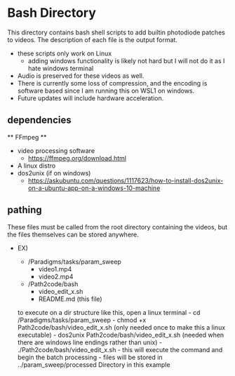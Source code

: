 # Bash Directory
This directory contains bash shell scripts to add builtin photodiode patches to videos. The description of each file is the output format.
- these scripts only work on Linux
	- adding windows functionality is likely not hard but I will not do it as I hate windows terminal
- Audio is preserved for these videos as well. 
- There is currently some loss of compression, and the encoding is software based since I am running this on WSL1 on windows. 
- Future updates will include hardware acceleration.

## dependencies
** FFmpeg **
- video processing software
	- https://ffmpeg.org/download.html
- A linux distro
- dos2unix (if on windows)
	- https://askubuntu.com/questions/1117623/how-to-install-dos2unix-on-a-ubuntu-app-on-a-windows-10-machine

## pathing
These files must be called from the root directory containing the videos, but the files themselves can be stored anywhere. 
- EX)
	- /Paradigms/tasks/param_sweep
		- video1.mp4
		- video2.mp4
	- /Path2code/bash
		- video_edit_x.sh
		- README.md (this file)
		
	to execute on a dir structure like this, open a linux terminal
		- cd /Paradigms/tasks/param_sweep
		- chmod +x Path2code/bash/video_edit_x.sh (only needed once to make this a linux executable)
		- dos2unix Path2code/bash/video_edit_x.sh (needed when there are windows line endings rather than unix)
		- ./Path2code/bash/video_edit_x.sh
			- this will execute the command and begin the batch processing
			- files will be stored in ../param_sweep/processed Directory in this example